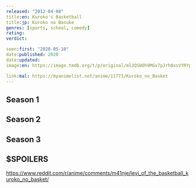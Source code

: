 ```yaml
---
released: "2012-04-08"
title:en: Kuroko's Basketball
title:jp: Kuroko no Basuke
genres: [sports, school, comedy]
rating:
verdict:

seen:first: "2020-05-10"
date:published: 2020
date:updated:
image:en: https://image.tmdb.org/t/p/original/mlJQS0Oh9MGv7pJrh0xsVYRYpFp.jpg

link:mal: https://myanimelist.net/anime/11771/Kuroko_no_Basket
---
```


## Season 1

## Season 2

## Season 3

## $SPOILERS

<https://www.reddit.com/r/anime/comments/m41nje/levi_of_the_basketball_kuroko_no_basket/>
